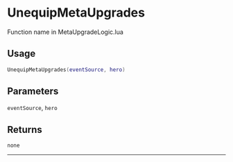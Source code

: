 # UnequipMetaUpgrades
Function name in MetaUpgradeLogic.lua
## Usage
```lua
UnequipMetaUpgrades(eventSource, hero)
```
## Parameters
`eventSource`, `hero`
## Returns
`none`

---